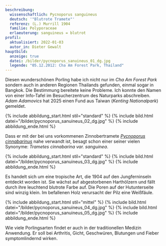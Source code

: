```yaml
---
beschreibung:
  wissenschaftlich: Pycnoporus sanguineus
  deutsch: '"Blutrote Tramete"'
  referenz: (L.) Murrill 1904
  familie: Polyporaceae
  erlaeuterung: sanguineus = blutrot
profil:
  aktualisiert: 2022-01-03
  autor_in: Dieter Gewalt
hauptbild:
  anzeige: true
  datei: /bilder/pycnoporus_sanuineus_01_dg.jpg
  legende: "05.12.2012: Cha Am Forest Park, Thailand"
---
```

Diesen wunderschönen Porling habe ich nicht nur im *Cha Am Forest Park* sondern auch in anderen Regionen Thailands gefunden, einmal sogar in Bangkok. Die Bestimmung bereitete keine Probleme. Ich konnte den Namen von einer Info-Tafel im Besucherzentrum des Naturparks abschreiben. *Adam Adamovics* hat 2025 einen Fund aus Taiwan (*Kenting Nationalpark*) gemeldet.

{% include abbildung_start.html stil="standard" %}
{% include bild.html datei="/bilder/pycnoporus_sanuineus_02_dg.jpg" %}
{% include abbildung_ende.html %}

Dass er mit der bei uns vorkommenen Zinnobertramete *[Pycnoporus cinnabarinus](/pilze/pycnoporus-cinnabarinus-zinnoberrote-tramete)* nahe verwandt ist, besagt schon einer seiner vielen Synonyme: *Trametes cinnabarina var. sanguinea*.

{% include abbildung_start.html stil="standard" %}
{% include bild.html datei="/bilder/pycnoporus_sanuineus_03_dg.jpg" %}
{% include abbildung_ende.html %}

Es handelt sich um eine tropische Art, die 1904 auf den Jungferninseln entdeckt worden ist. Sie wächst auf abgestorbenen Harthölzern und fällt durch ihre leuchtend blutrote Farbe auf. Die Poren auf der Hutunterseite sind winzig klein. Im befallenen Holz verursacht der Pilz eine Weißfäule.

{% include abbildung_start.html stil="mittel" %}
{% include bild.html datei="/bilder/pycnoporus_sanuineus_04_dg.jpg" %}
{% include bild.html datei="/bilder/pycnoporus_sanuineus_05_dg.jpg" %}
{% include abbildung_ende.html %}

Wie viele Porlingsarten findet er auch in der traditionellen Medizin Anwendung. Er soll bei Arthritis, Gicht, Geschwüren, Blutungen und Fieber symptomlindernd wirken.